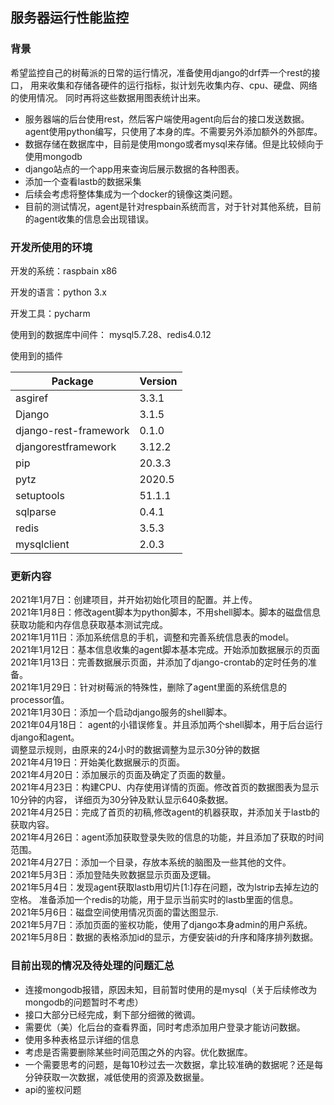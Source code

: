 ## 服务器运行性能监控

### 背景
希望监控自己的树莓派的日常的运行情况，准备使用django的drf弄一个rest的接口，
用来收集和存储各硬件的运行指标，拟计划先收集内存、cpu、硬盘、网络的使用情况。
同时再将这些数据用图表统计出来。
- 服务器端的后台使用rest，然后客户端使用agent向后台的接口发送数据。agent使用python编写，只使用了本身的库。不需要另外添加额外的外部库。
- 数据存储在数据库中，目前是使用mongo或者mysql来存储。但是比较倾向于使用mongodb
- django站点的一个app用来查询后展示数据的各种图表。
- 添加一个查看lastb的数据采集
- 后续会考虑将整体集成为一个docker的镜像这类问题。
- 目前的测试情况，agent是针对respbain系统而言，对于针对其他系统，目前的agent收集的信息会出现错误。

### 开发所使用的环境
开发的系统：raspbain x86

开发的语言：python 3.x

开发工具：pycharm

使用到的数据库中间件： mysql5.7.28、redis4.0.12

使用到的插件

Package               |Version
--------------------- |-------
asgiref               |3.3.1
Django                |3.1.5
django-rest-framework |0.1.0
djangorestframework   |3.12.2
pip                   |20.3.3
pytz                  |2020.5
setuptools            |51.1.1
sqlparse              |0.4.1
redis                 |3.5.3
mysqlclient           |2.0.3





### 更新内容
2021年1月7日：创建项目，并开始初始化项目的配置。并上传。<br />
2021年1月8日：修改agent脚本为python脚本，不用shell脚本。脚本的磁盘信息获取功能和内存信息获取基本测试完成。<br />
2021年1月11日：添加系统信息的手机，调整和完善系统信息表的model。<br />
2021年1月12日：基本信息收集的agent脚本基本完成。开始添加数据展示的页面<br />
2021年1月13日：完善数据展示页面，并添加了django-crontab的定时任务的准备。<br />
2021年1月29日：针对树莓派的特殊性，删除了agent里面的系统信息的processor值。<br />
2021年1月30日：添加一个启动django服务的shell脚本。<br />
2021年04月18日： agent的小错误修复。并且添加两个shell脚本，用于后台运行django和agent。<br />
调整显示规则，由原来的24小时的数据调整为显示30分钟的数据<br />
2021年4月19日：开始美化数据展示的页面。<br />
2021年4月20日：添加展示的页面及确定了页面的数量。<br />
2021年4月23日：构建CPU、内存使用详情的页面。修改首页的数据图表为显示10分钟的内容，
详细页为30分钟及默认显示640条数据。<br />
2021年4月25日：完成了首页的初稿,修改agent的机器获取，并添加关于lastb的获取内容。<br />
2021年4月26日：agent添加获取登录失败的信息的功能，并且添加了获取的时间范围。<br />
2021年4月27日：添加一个目录，存放本系统的脑图及一些其他的文件。<br />
2021年5月3日：添加登陆失败数据显示页面及逻辑。<br />
2021年5月4日：发现agent获取lastb用切片[1:]存在问题，改为lstrip去掉左边的空格。
准备添加一个redis的功能，用于显示当前实时的lastb里面的信息。<br />
2021年5月6日：磁盘空间使用情况页面的雷达图显示.<br />
2021年5月7日：添加页面的鉴权功能，使用了django本身admin的用户系统。
2021年5月8日：数据的表格添加id的显示，方便安装id的升序和降序排列数据。

### 目前出现的情况及待处理的问题汇总
- 连接mongodb报错，原因未知，目前暂时使用的是mysql（关于后续修改为mongodb的问题暂时不考虑）
- 接口大部分已经完成，剩下部分细微的微调。
- 需要优（美）化后台的查看界面，同时考虑添加用户登录才能访问数据。
- 使用多种表格显示详细的信息
- 考虑是否需要删除某些时间范围之外的内容。优化数据库。
- 一个需要思考的问题，是每10秒过去一次数据，拿比较准确的数据呢？还是每分钟获取一次数据，减低使用的资源及数据量。
- api的鉴权问题